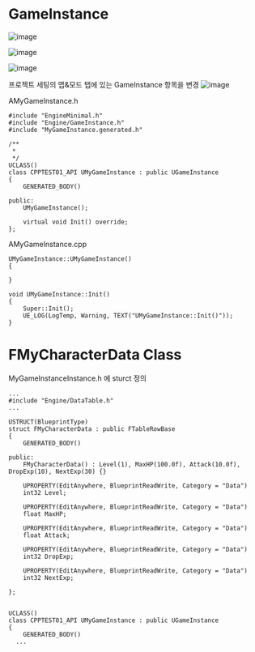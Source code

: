 # GameInstance

![image](https://user-images.githubusercontent.com/29656900/186420018-978d55a4-633a-4527-9b97-3408f2f71cef.png)

![image](https://user-images.githubusercontent.com/29656900/186420172-b3b8bd30-67b1-4a12-9f04-302521dff340.png)

![image](https://user-images.githubusercontent.com/29656900/186420262-a5998fe3-b774-4026-b92e-cd61498cc679.png)

프로젝트 세팅의 맵&모드 탭에 있는 GameInstance 항목을 변경
![image](https://user-images.githubusercontent.com/29656900/186420725-1633c23c-ca82-4e35-9271-c663d0d27179.png)



AMyGameInstance.h
```
#include "EngineMinimal.h"
#include "Engine/GameInstance.h"
#include "MyGameInstance.generated.h"

/**
 * 
 */
UCLASS()
class CPPTEST01_API UMyGameInstance : public UGameInstance
{
	GENERATED_BODY()
	
public:
	UMyGameInstance();

	virtual void Init() override;
};
```

AMyGameInstance.cpp
```
UMyGameInstance::UMyGameInstance()
{

}

void UMyGameInstance::Init()
{
	Super::Init();
	UE_LOG(LogTemp, Warning, TEXT("UMyGameInstance::Init()"));
}

```

# FMyCharacterData Class
MyGameInstanceInstance.h 에 sturct 정의

```
...
#include "Engine/DataTable.h"
...

USTRUCT(BlueprintType)
struct FMyCharacterData : public FTableRowBase
{
	GENERATED_BODY()

public:
	FMyCharacterData() : Level(1), MaxHP(100.0f), Attack(10.0f), DropExp(10), NextExp(30) {}

	UPROPERTY(EditAnywhere, BlueprintReadWrite, Category = "Data")
	int32 Level;

	UPROPERTY(EditAnywhere, BlueprintReadWrite, Category = "Data")
	float MaxHP;

	UPROPERTY(EditAnywhere, BlueprintReadWrite, Category = "Data")
	float Attack;

	UPROPERTY(EditAnywhere, BlueprintReadWrite, Category = "Data")
	int32 DropExp;

	UPROPERTY(EditAnywhere, BlueprintReadWrite, Category = "Data")
	int32 NextExp;

};


UCLASS()
class CPPTEST01_API UMyGameInstance : public UGameInstance
{
	GENERATED_BODY()
  ...
```
